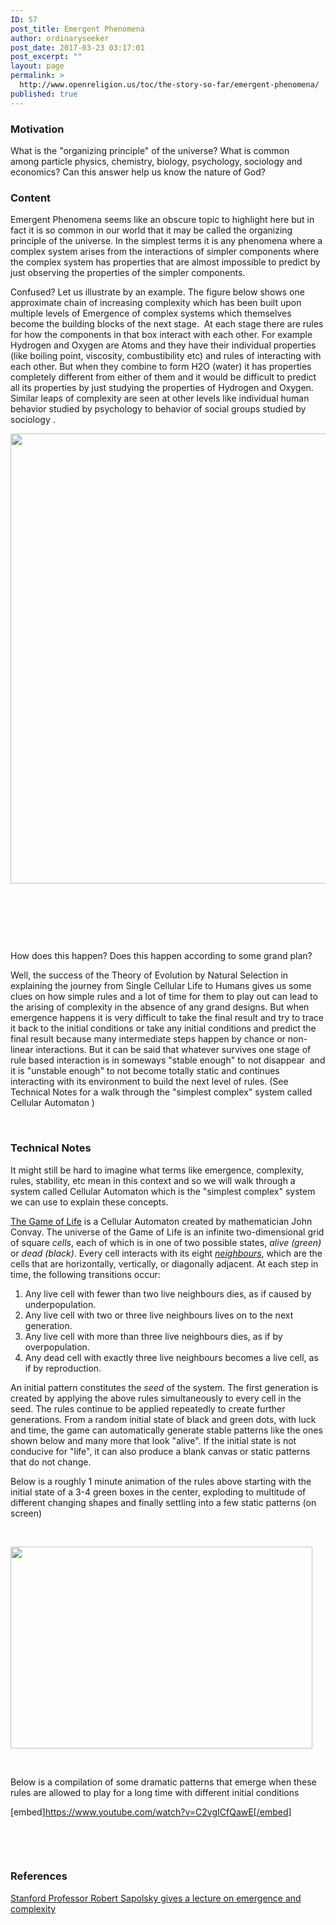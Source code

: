 ```yaml
---
ID: 57
post_title: Emergent Phenomena
author: ordinaryseeker
post_date: 2017-03-23 03:17:01
post_excerpt: ""
layout: page
permalink: >
  http://www.openreligion.us/toc/the-story-so-far/emergent-phenomena/
published: true
---
```

<h3>Motivation</h3>
What is the "organizing principle" of the universe? What is common among particle physics, chemistry, biology, psychology, sociology and economics? Can this answer help us know the nature of God?
<h3>Content</h3>
Emergent Phenomena seems like an obscure topic to highlight here but in fact it is so common in our world that it may be called the organizing principle of the universe. In the simplest terms it is any phenomena where a complex system arises from the interactions of simpler components where the complex system has properties that are almost impossible to predict by just observing the properties of the simpler components.

Confused? Let us illustrate by an example. The figure below shows one approximate chain of increasing complexity which has been built upon multiple levels of Emergence of complex systems which themselves become the building blocks of the next stage.  At each stage there are rules for how the components in that box interact with each other. For example Hydrogen and Oxygen are Atoms and they have their individual properties (like boiling point, viscosity, combustibility etc) and rules of interacting with each other. But when they combine to form H2O (water) it has properties completely different from either of them and it would be difficult to predict all its properties by just studying the properties of Hydrogen and Oxygen. Similar leaps of complexity are seen at other levels like individual human behavior studied by psychology to behavior of social groups studied by sociology .

<a href="http://www.openreligion.us/wp-content/uploads/2017/03/Emergence1.jpg"><img class="aligncenter size-full wp-image-213" src="http://www.openreligion.us/wp-content/uploads/2017/03/Emergence1.jpg" alt="" width="1280" height="720" /></a>

&nbsp;

&nbsp;

&nbsp;

How does this happen? Does this happen according to some grand plan?

Well, the success of the Theory of Evolution by Natural Selection in explaining the journey from Single Cellular Life to Humans gives us some clues on how simple rules and a lot of time for them to play out can lead to the arising of complexity in the absence of any grand designs. But when emergence happens it is very difficult to take the final result and try to trace it back to the initial conditions or take any initial conditions and predict the final result because many intermediate steps happen by chance or non-linear interactions. But it can be said that whatever survives one stage of rule based interaction is in someways "stable enough" to not disappear  and it is "unstable enough" to not become totally static and continues interacting with its environment to build the next level of rules. (See Technical Notes for a walk through the "simplest complex" system called Cellular Automaton )

&nbsp;
<h3>Technical Notes</h3>
It might still be hard to imagine what terms like emergence, complexity, rules, stability, etc mean in this context and so we will walk through a system called Cellular Automaton which is the "simplest complex" system we can use to explain these concepts.

<a href="https://en.wikipedia.org/wiki/Conway%27s_Game_of_Life">The Game of Life</a> is a Cellular Automaton created by mathematician John Convay. The universe of the Game of Life is an infinite two-dimensional grid of square <i>cells</i>, each of which is in one of two possible states, <i>alive (green)</i> or <i>dead (black)</i>. Every cell interacts with its eight <i><a title="Moore neighborhood" href="https://en.wikipedia.org/wiki/Moore_neighborhood">neighbours</a></i>, which are the cells that are horizontally, vertically, or diagonally adjacent. At each step in time, the following transitions occur:
<ol>
 	<li>Any live cell with fewer than two live neighbours dies, as if caused by underpopulation.</li>
 	<li>Any live cell with two or three live neighbours lives on to the next generation.</li>
 	<li>Any live cell with more than three live neighbours dies, as if by overpopulation.</li>
 	<li>Any dead cell with exactly three live neighbours becomes a live cell, as if by reproduction.</li>
</ol>
An initial pattern constitutes the <i>seed</i> of the system. The first generation is created by applying the above rules simultaneously to every cell in the seed. The rules continue to be applied repeatedly to create further generations. From a random initial state of black and green dots, with luck and time, the game can automatically generate stable patterns like the ones shown below and many more that look "alive". If the initial state is not conducive for "life", it can also produce a blank canvas or static patterns that do not change.

Below is a roughly 1 minute animation of the rules above starting with the initial state of a 3-4 green boxes in the center, exploding to multitude of different changing shapes and finally settling into a few static patterns (on screen)

&nbsp;

<a href="http://www.scholarpedia.org/article/Game_of_Life"><img class="aligncenter wp-image-214 size-full" src="http://www.openreligion.us/wp-content/uploads/2017/03/Game-of-life_Pentomino.gif" alt="" width="483" height="323" /></a>

&nbsp;

Below is a compilation of some dramatic patterns that emerge when these rules are allowed to play for a long time with different initial conditions

[embed]https://www.youtube.com/watch?v=C2vgICfQawE[/embed]

&nbsp;

&nbsp;
<h3>References</h3>
<a href="https://www.youtube.com/watch?v=o_ZuWbX-CyE">Stanford Professor Robert Sapolsky gives a lecture on emergence and complexity</a>